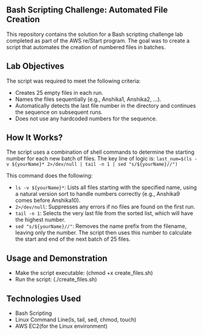 ## Bash Scripting Challenge: Automated File Creation
This repository contains the solution for a Bash scripting challenge lab completed as part of the AWS re/Start program. The goal was to create a script that automates the creation of numbered files in batches.

## Lab Objectives
The script was required to meet the following criteria:
- Creates 25 empty files in each run.
- Names the files sequentially (e.g., Anshika1, Anshika2, ...).
- Automatically detects the last file number in the directory and continues the sequence on subsequent runs.
- Does not use any hardcoded numbers for the sequence.

## How It Works?
The script uses a combination of shell commands to determine the starting number for each new batch of files. The key line of logic is:
`last_num=$(ls -v ${yourName}* 2>/dev/null | tail -n 1 | sed "s/${yourName}//")`

This command does the following:
* `ls -v ${yourName}*`: Lists all files starting with the specified name, using a natural version sort to handle numbers correctly (e.g., Anshika9 comes before Anshika10).
* `2>/dev/null`: Suppresses any errors if no files are found on the first run.
* `tail -n 1`: Selects the very last file from the sorted list, which will have the highest number.
* `sed "s/${yourName}//"`: Removes the name prefix from the filename, leaving only the number.
The script then uses this number to calculate the start and end of the next batch of 25 files.

## Usage and Demonstration
- Make the script executable: (chmod +x create_files.sh)
- Run the script: (./create_files.sh)

## Technologies Used
- Bash Scripting
- Linux Command Line(ls, tail, sed, chmod, touch)
- AWS EC2(for the Linux environment)
